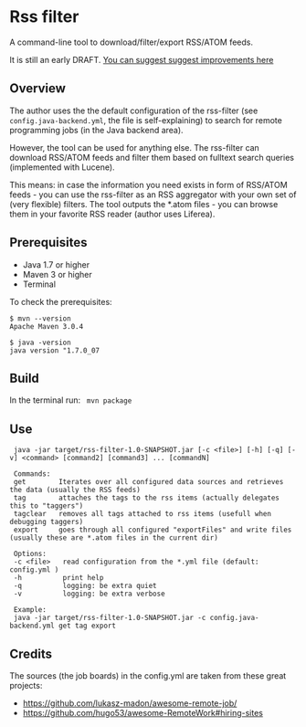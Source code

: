 Rss filter
==========
A command-line tool to download/filter/export RSS/ATOM feeds.

It is still an early DRAFT. [You can suggest suggest improvements here](https://github.com/stargazer33/rss-filter/issues)

## Overview
The author uses the the default configuration of the rss-filter (see `config.java-backend.yml`, the file is self-explaining) to search for remote programming jobs (in the Java backend area).

However, the tool can be used for anything else. The rss-filter can download RSS/ATOM feeds and filter them based on fulltext search queries (implemented with Lucene).

This means: in case the information you need exists in form of RSS/ATOM feeds - you can use the rss-filter as an RSS aggregator with your own set of (very flexible) filters.
The tool outputs the *.atom files - you can browse them in your favorite RSS reader (author uses Liferea).

## Prerequisites
* Java 1.7 or higher
* Maven 3 or higher
* Terminal

To check the prerequisites:

```
$ mvn --version
Apache Maven 3.0.4

$ java -version
java version "1.7.0_07
```

 
## Build
In the terminal run: `  mvn package  `

## Use
```
 java -jar target/rss-filter-1.0-SNAPSHOT.jar [-c <file>] [-h] [-q] [-v] <command> [command2] [command3] ... [commandN]

 Commands:
 get		Iterates over all configured data sources and retrieves the data (usually the RSS feeds)
 tag		attaches the tags to the rss items (actually delegates this to "taggers")
 tagclear	removes all tags attached to rss items (usefull when debugging taggers)
 export		goes through all configured "exportFiles" and write files (usually these are *.atom files in the current dir)

 Options:
 -c <file>   read configuration from the *.yml file (default: config.yml )
 -h          print help
 -q          logging: be extra quiet
 -v          logging: be extra verbose

 Example:
 java -jar target/rss-filter-1.0-SNAPSHOT.jar -c config.java-backend.yml get tag export 
```

## Credits
The sources (the job boards) in the config.yml are taken from these great projects:
  
*  https://github.com/lukasz-madon/awesome-remote-job/
*  https://github.com/hugo53/awesome-RemoteWork#hiring-sites
